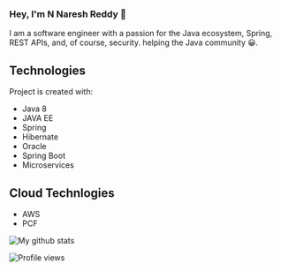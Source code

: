 ### Hey, I'm N Naresh Reddy 👋

I am a software engineer with a passion for the Java ecosystem, Spring, REST APIs, and, of course, security. 
helping the Java community 😀.
	
## Technologies
Project is created with:
* Java 8 
* JAVA EE
* Spring 
* Hibernate
* Oracle 
* Spring Boot
* Microservices


## Cloud Technlogies

* AWS  
* PCF	



![My github stats](https://github-readme-stats.vercel.app/api?username=Naresh617&show_icons=true)

![Profile views](https://komarev.com/ghpvc/?username=Naresh617)
